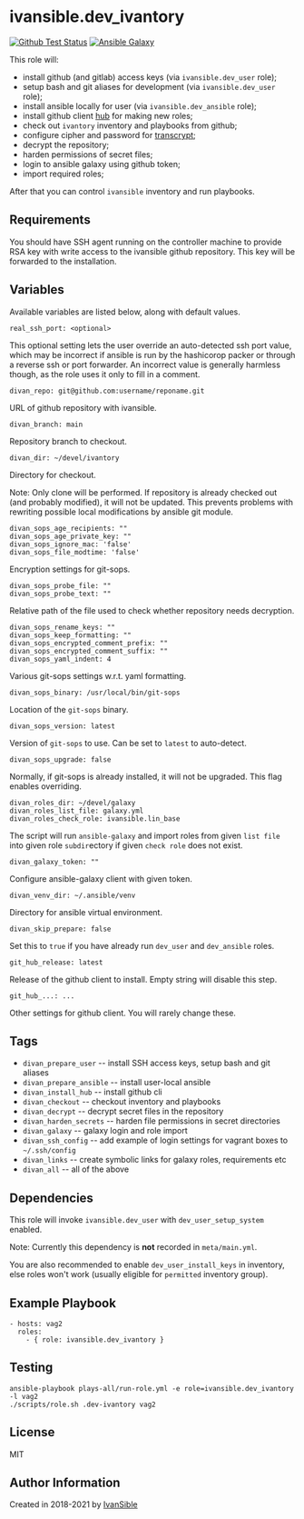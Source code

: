 # ivansible.dev_ivantory

[![Github Test Status](https://github.com/ivansible/dev-ivantory/workflows/test/badge.svg?branch=master)](https://github.com/ivansible/dev-ivantory/actions)
[![Ansible Galaxy](https://img.shields.io/badge/galaxy-ivansible.dev__ivantory-68a.svg?style=flat)](https://galaxy.ansible.com/ivansible/dev_ivantory/)

This role will:

- install github (and gitlab) access keys (via `ivansible.dev_user` role);
- setup bash and git aliases for development (via `ivansible.dev_user` role);
- install ansible locally for user (via `ivansible.dev_ansible` role);
- install github client [hub](https://github.com/github/hub) for making new roles;
- check out `ivantory` inventory and playbooks from github;
- configure cipher and password for
  [transcrypt](https://github.com/elasticdog/transcrypt);
- decrypt the repository;
- harden permissions of secret files;
- login to ansible galaxy using github token;
- import required roles;

After that you can control `ivansible` inventory and run playbooks.


## Requirements

You should have SSH agent running on the controller machine to provide
RSA key with write access to the ivansible github repository.
This key will be forwarded to the installation.


## Variables

Available variables are listed below, along with default values.

    real_ssh_port: <optional>
This optional setting lets the user override an auto-detected ssh port value,
which may be incorrect if ansible is run by the hashicorop packer or through
a reverse ssh or port forwarder. An incorrect value is generally harmless
though, as the role uses it only to fill in a comment.

    divan_repo: git@github.com:username/reponame.git

URL of github repository with ivansible.

    divan_branch: main

Repository branch to checkout.

    divan_dir: ~/devel/ivantory

Directory for checkout.

Note: Only clone will be performed. If repository is already checked out
(and probably modified), it will not be updated. This prevents problems
with rewriting possible local modifications by ansible git module.

    divan_sops_age_recipients: ""
    divan_sops_age_private_key: ""
    divan_sops_ignore_mac: 'false'
    divan_sops_file_modtime: 'false'

Encryption settings for git-sops.

    divan_sops_probe_file: ""
    divan_sops_probe_text: ""

Relative path of the file used to check whether repository needs decryption.

    divan_sops_rename_keys: ""
    divan_sops_keep_formatting: ""
    divan_sops_encrypted_comment_prefix: ""
    divan_sops_encrypted_comment_suffix: ""
    divan_sops_yaml_indent: 4

Various git-sops settings w.r.t. yaml formatting.

    divan_sops_binary: /usr/local/bin/git-sops
Location of the `git-sops` binary.

    divan_sops_version: latest

Version of `git-sops` to use. Can be set to `latest` to auto-detect.

    divan_sops_upgrade: false

Normally, if git-sops is already installed, it will not be upgraded.
This flag enables overriding.

    divan_roles_dir: ~/devel/galaxy
    divan_roles_list_file: galaxy.yml
    divan_roles_check_role: ivansible.lin_base

The script will run `ansible-galaxy` and import roles from given `list file`
into given role `subdir`ectory if given `check role` does not exist.


    divan_galaxy_token: ""

Configure ansible-galaxy client with given token.


    divan_venv_dir: ~/.ansible/venv

Directory for ansible virtual environment.


    divan_skip_prepare: false

Set this to `true` if you have already run `dev_user` and `dev_ansible` roles.

    git_hub_release: latest

Release of the github client to install. Empty string will disable this step.

    git_hub_...: ...

Other settings for github client. You will rarely change these.


## Tags

- `divan_prepare_user` -- install SSH access keys, setup bash and git aliases
- `divan_prepare_ansible` -- install user-local ansible
- `divan_install_hub` -- install github cli
- `divan_checkout` -- checkout inventory and playbooks
- `divan_decrypt` -- decrypt secret files in the repository
- `divan_harden_secrets` -- harden file permissions in secret directories
- `divan_galaxy` -- galaxy login and role import
- `divan_ssh_config` -- add example of login settings for vagrant boxes
                        to `~/.ssh/config`
- `divan_links` -- create symbolic links for galaxy roles, requirements etc
- `divan_all` -- all of the above


## Dependencies

This role will invoke `ivansible.dev_user` with `dev_user_setup_system` enabled.

Note: Currently this dependency is **not** recorded in `meta/main.yml`.

You are also recommended to enable `dev_user_install_keys` in inventory,
else roles won't work (usually eligible for `permitted` inventory group).


## Example Playbook

    - hosts: vag2
      roles:
        - { role: ivansible.dev_ivantory }


## Testing

    ansible-playbook plays-all/run-role.yml -e role=ivansible.dev_ivantory -l vag2
    ./scripts/role.sh .dev-ivantory vag2


## License

MIT


## Author Information

Created in 2018-2021 by [IvanSible](https://github.com/ivansible)

